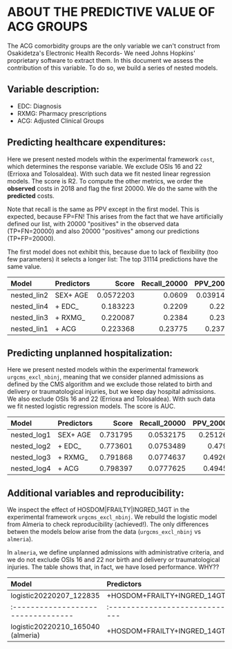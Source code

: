 # ABOUT THE PREDICTIVE VALUE OF ACG GROUPS

The ACG comorbidity groups are the only variable we can't construct from Osakidetza's Electronic Health Records- We need Johns Hopkins' proprietary software to extract them. In this document we assess the contribution of this variable. To do so, we build a series of nested models.

## Variable description:
- EDC: Diagnosis
- RXMG: Pharmacy prescriptions
- ACG: Adjusted Clinical Groups

## Predicting healthcare expenditures:

Here we present nested models within the experimental framework `cost`, which determines the response variable. We exclude OSIs 16 and 22 (Errioxa and Tolosaldea). With such data we fit nested linear regression models. The score is R2. To compute the other metrics, we order the **observed** costs in 2018 and flag the first 20000. We do the same with the **predicted** costs. 

Note that recall is the same as PPV except in the first model. This is expected, because FP=FN! This arises from the fact that we have artificially defined our list, with 20000 "positives" in the observed data (TP+FN=20000) and also 20000 "positives" among our predictions (TP+FP=20000). 

The first model does not exhibit this, because due to lack of flexibility (too few parameters) it selects a longer list: The top 31114 predictions have the same value. 


| Model       | Predictors   |     Score |   Recall\_20000 |   PPV\_20000 |
|:------------|:-------------|----------:|---------------:|------------:|
| nested\_lin2 | SEX+ AGE     | 0.0572203 |        0.0609  |   0.0391464 |
| nested\_lin4 | + EDC\_       | 0.183223  |        0.2209  |   0.2209    |
| nested\_lin3 | + RXMG\_      | 0.220087  |        0.2384  |   0.2384    |
| nested\_lin1 | + ACG        | 0.223368  |        0.23775 |   0.23775   |

## Predicting unplanned hospitalization:

Here we present nested models within the experimental framework `urgcms_excl_nbinj`, meaning that we consider planned admissions as defined by the CMS algorithm and we exclude those related to birth and delivery or traumatological injuries, but we keep day hospital admissions. We also exclude OSIs 16 and 22 (Errioxa and Tolosaldea). With such data we fit nested logistic regression models. The score is AUC.

| Model       | Predictors   |    Score |   Recall\_20000 |   PPV\_20000 |
|:------------|:-------------|---------:|---------------:|------------:|
| nested\_log1 | SEX+ AGE     | 0.731795 |      0.0532175 |    0.251262 |
| nested\_log2 | + EDC\_       | 0.773601 |      0.0753489 |    0.4792   |
| nested\_log3 | + RXMG\_      | 0.791868 |      0.0774637 |    0.49265  |
| nested\_log4 | + ACG        | 0.798397 |      0.0777625 |    0.49455  |

## Additional variables and reproducibility:

We inspect the effect of HOSDOM|FRAILTY|INGRED\_14GT in the experimental framework `urgcms_excl_nbinj`. We rebuild the logistic model from Almeria to check reproducibility (achieved!). The only differences betwen the models below arise from the data (`urgcms_excl_nbinj` vs `almeria`). 

In `almeria`, we define unplanned admissions with administrative criteria, and we do not exclude OSIs 16 and 22 nor birth and delivery or traumatological injuries. The table shows that, in fact, we have losed performance. WHY??

| Model                            |           Predictors         |    Score |   Recall\_20000 |   PPV\_20000 |
|:---------------------------------|:-----------------------------|---------:|---------------:|------------:|
| logistic20220207\_122835          | +HOSDOM+FRAILTY+INGRED\_14GT  | 0.798511 |      0.0775502 |      0.4932 |
|:---------------------------------|:-----------------------------|---------:|---------------:|------------:|
| logistic20220210\_165040 (almeria)| +HOSDOM+FRAILTY+INGRED\_14GT  |  0.80507 |        0.10144 |      0.5175 |
